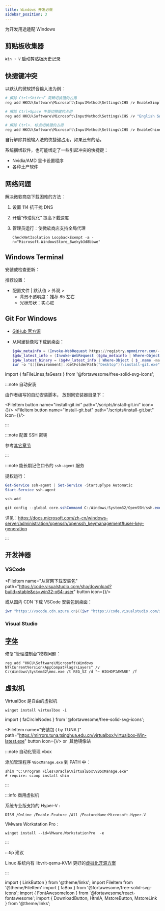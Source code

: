 ```yaml
---
title: Windows 开发必做
sidebar_position: 3
---
```


为开发用途适配 Windows

## 剪贴板收集器

`Win + V` 启动剪贴板历史记录

## 快捷键冲突

以默认的微软拼音输入法为例：

```powershell
# 解除 Ctrl+Shift+F 简繁切换键的占用
reg add HKCU\Software\Microsoft\InputMethod\Settings\CHS /v EnableSimplifiedTraditionalOutputSwitch /t REG_DWORD /d "0" /f

# 解除 Ctrl+Space 中英切换键的占用
reg add HKCU\Software\Microsoft\InputMethod\Settings\CHS /v "English Switch Key" /t REG_DWORD /d "4" /f

# 解除 Ctrl+. 标点切换键的占用
reg add HKCU\Software\Microsoft\InputMethod\Settings\CHS /v EnableChineseEnglishPunctuationSwitch /t REG_DWORD /d "0" /f

```

<!--
# 解除 Ctrl+Space 中英切换键的占用
reg add "HKCU\Control Panel\Input Method\Hot Keys\00000010" /v "Key Modifiers" /t REG_BINARY /d 00c00000 /f
reg add "HKCU\Control Panel\Input Method\Hot Keys\00000010" /v "Virtual Key" /t REG_BINARY /d ff000000 /f
reg add "HKCU\Control Panel\Input Method\Hot Keys\00000070" /v "Key Modifiers" /t REG_BINARY /d 00c00000 /f
reg add "HKCU\Control Panel\Input Method\Hot Keys\00000070" /v "Virtual Key" /t REG_BINARY /d ff000000 /f
 -->

自行解除其他输入法的快捷键占用，如果还有的话。

系统捆绑软件，也可能绑定了一些引起冲突的快捷键：

- Nvidia/AMD 显卡设置程序
- 各种土产软件

## 网络问题

解决微软商店下载困难的方法：

1. 设置 114 抗干扰 DNS
2. <HtmlA href="ms-settings:delivery-optimization">开启“传递优化”</HtmlA> 提高下载速度
3. 管理员运行：使微软商店支持全局代理

   ```
   CheckNetIsolation LoopbackExempt -a -n="Microsoft.WindowsStore_8wekyb3d8bbwe"
   ```

## Windows Terminal

安装或检查更新：<MstoreButton id="9N0DX20HK701" name="Get" />

推荐设置：

- 配置文件 | 默认值 > 外观 >
  - 背景不透明度：推荐 85 左右
  - 光标形状：实心框

## Git For Windows

- [GitHub 官方源](https://github.com/git-for-windows/git/releases/latest#:~:text=64%2Dbit.exe)
- 从阿里镜像站下载到桌面：

  ```powershell
  $g4w_metainfo = (Invoke-WebRequest https://registry.npmmirror.com/-/binary/git-for-windows/).Content | ConvertFrom-Json
  $g4w_latest_info = (Invoke-WebRequest ($g4w_metainfo | Where-Object name -NotMatch 'rc|pre' | Sort-Object -p name -b 1).url).Content | ConvertFrom-Json
  $g4w_latest_binary = ($g4w_latest_info | Where-Object { $_.name -match "64-bit.exe" }).url
  iwr -o "$([Environment]::GetFolderPath("Desktop"))\install-git.exe" $g4w_latest_binary

  ```

import { faFileLines,faGears } from '@fortawesome/free-solid-svg-icons';

:::note 自动安装

由作者编写的自动安装脚本，
放到同安装器目录下：

<FileItem button name="install-git.ini" path="/scripts/install-git.ini" icon={<FontAwesomeIcon icon={faFileLines} />}/>
<FileItem button name="install-git.bat" path="/scripts/install-git.bat" icon={<FontAwesomeIcon icon={faGears} />}/>

:::

:::note 配置 SSH 密钥

参考<a href="/docs/devenv/git" target="_blank" >其它章节</a>

:::

:::note 能长期记住口令的 `ssh-agent` 服务

提权运行：

```powershell
Get-Service ssh-agent | Set-Service -StartupType Automatic
Start-Service ssh-agent

ssh-add

git config --global core.sshCommand C:/Windows/System32/OpenSSH/ssh.exe

```

详见：https://docs.microsoft.com/zh-cn/windows-server/administration/openssh/openssh_keymanagement#user-key-generation

:::

## 开发神器

### VSCode

<FileItem name="从官网下载安装包" path="https://code.visualstudio.com/sha/download?build=stable&os=win32-x64-user" button icon={<FontAwesomeIcon icon={faBox} />}/>

或从国内 CDN 下载 VSCode 安装包到桌面：

```powershell
iwr "https://vscode.cdn.azure.cn$((iwr "https://code.visualstudio.com/sha/download?build=stable&os=win32-x64-user" -method head).BaseResponse.RequestMessage.RequestUri.AbsolutePath)" -o "$([Environment]::GetFolderPath("Desktop"))\install-vscode.exe"
```

### Visual Studio

<MstoreButton id="XPDCFJDKLZJLP8" name="在线安装器" />

## [字体](/docs/devenv/font)

修复“管理控制台”模糊问题：

    reg add "HKCU\Software\Microsoft\Windows NT\CurrentVersion\AppCompatFlags\Layers" /v C:\Windows\System32\mmc.exe /t REG_SZ /d "~ HIGHDPIAWARE" /f

## 虚拟机

VirtualBox 是自由的虚拟机

    winget install virtualbox -i

<!--
import { faStar } from '@fortawesome/free-solid-svg-icons';

<LinkButton outline href="https://www.virtualbox.org/wiki/Downloads" name="官网下载" icon={<FontAwesomeIcon icon={faStar} />}/>
-->

import { faCircleNodes } from '@fortawesome/free-solid-svg-icons';

<FileItem name="安装包 ( by TUNA )" path="https://mirrors.tuna.tsinghua.edu.cn/virtualbox/virtualbox-Win-latest.exe" button icon={<FontAwesomeIcon icon={faCircleNodes} />}/>
or
&nbsp;<HtmlA href="https://mirrorz.org/list/virtualbox">其他镜像站</HtmlA>

:::note 自动化管理 vbox

添加管理程序 `VBoxManage.exe` 到 PATH 中：

    shim "C:\Program Files\Oracle\VirtualBox\VBoxManage.exe"
    # require: scoop install shim

:::

<!-- <LinkButton outline href="https://mirrors.tuna.tsinghua.edu.cn/virtualbox/virtualbox-osx-latest.dmg" name="OSX 版" /> -->

:::info 商用虚拟机

系统专业版支持的 Hyper-V :

    DISM /Online /Enable-Feature /All /FeatureName:Microsoft-Hyper-V

VMware Workstation Pro :

    winget install --id=VMware.WorkstationPro  -e

:::

:::tip 建议

Linux 系统内有 libvrit-qemu-KVM 更好的[虚拟化开源方案](/docs/setup-linux/recommend/libvirt)

:::

import { LinkButton } from '@theme/links';
import FileItem from '@theme/FileItem'
import { faBox } from '@fortawesome/free-solid-svg-icons';
import { FontAwesomeIcon } from '@fortawesome/react-fontawesome';
import { DownloadButton, HtmlA, MstoreButton, MstoreLink } from '@theme/links';
